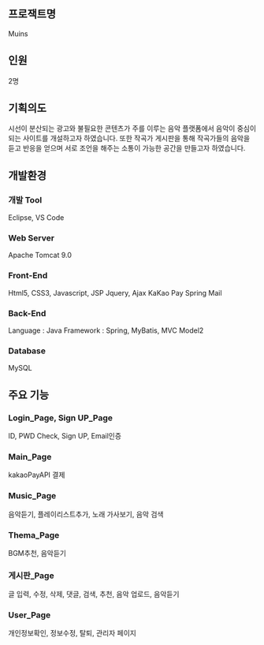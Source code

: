 ## 프로잭트명
Muins

## 인원
2명

## 기획의도
시선이 분산되는 광고와 불필요한 콘텐츠가 주를 이루는 음악 플랫폼에서 음악이 중심이 되는 사이트를 개설하고자 하였습니다.
또한 작곡가 게시판을 통해 작곡가들의 음악을 듣고 반응을 얻으며 서로 조언을 해주는 소통이 가능한 공간을 만들고자 하였습니다.

## 개발환경
### 개발 Tool
Eclipse, VS Code

### Web Server
Apache Tomcat 9.0

### Front-End
Html5, CSS3, Javascript, JSP
Jquery, Ajax
KaKao Pay
Spring Mail

### Back-End
Language : Java
Framework : Spring, MyBatis, MVC Model2

### Database
MySQL

## 주요 기능

### Login_Page, Sign UP_Page
ID, PWD Check, Sign UP, Email인증

### Main_Page
kakaoPayAPI 결제

### Music_Page
음악듣기, 플레이리스트추가, 노래 가사보기, 음악 검색

### Thema_Page
BGM추천, 음악듣기

### 게시판_Page 
글 입력, 수정, 삭제, 댓글, 검색, 추천, 음악 업로드, 음악듣기

### User_Page
개인정보확인, 정보수정, 탈퇴, 관리자 페이지




